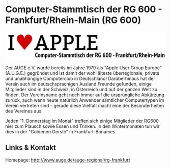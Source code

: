 # Computer-Stammtisch der RG 600 - Frankfurt/Rhein-Main (RG 600)
![Computer-Stammtisch der RG 600 - Frankfurt/Rhein-Main](./auge.logo.png)

Der AUGE e.V. wurde bereits im Jahre 1979 als "Apple User Group Europe" (A.U.G.E.) gegründet und ist
damit der wohl älteste überregionale, private und unabhängige Computerclub in Deutschland! Darüberhinaus hat der
Verein auch im deutschsprachigen Ausland Freunde gefunden, einige Mitglieder sind in der Schweiz, in Österreich
und auf der ganzen Welt zu finden. Der Vereinsname geht noch immer auf die ursprüngliche Abkürzung zurück, auch
wenn heute natürlich Anwender sämtlicher Computertypen im Verein vertreten sind - gerade diese Vielfalt macht
eine der Besonderheiten des Vereines aus.

Jeden "1. Donnerstag im Monat" treffen sich einige Mitglieder der RG600 hier zum Plausch sowie Essen und
Trinken. In den Wintermonaten tun wir dies in der "Goldenen Gerste" in Frankfurt-Bonames.


## Links &amp; Kontakt

Homepage: <http://www.auge.de/auge-regional/rg-frankfurt>










